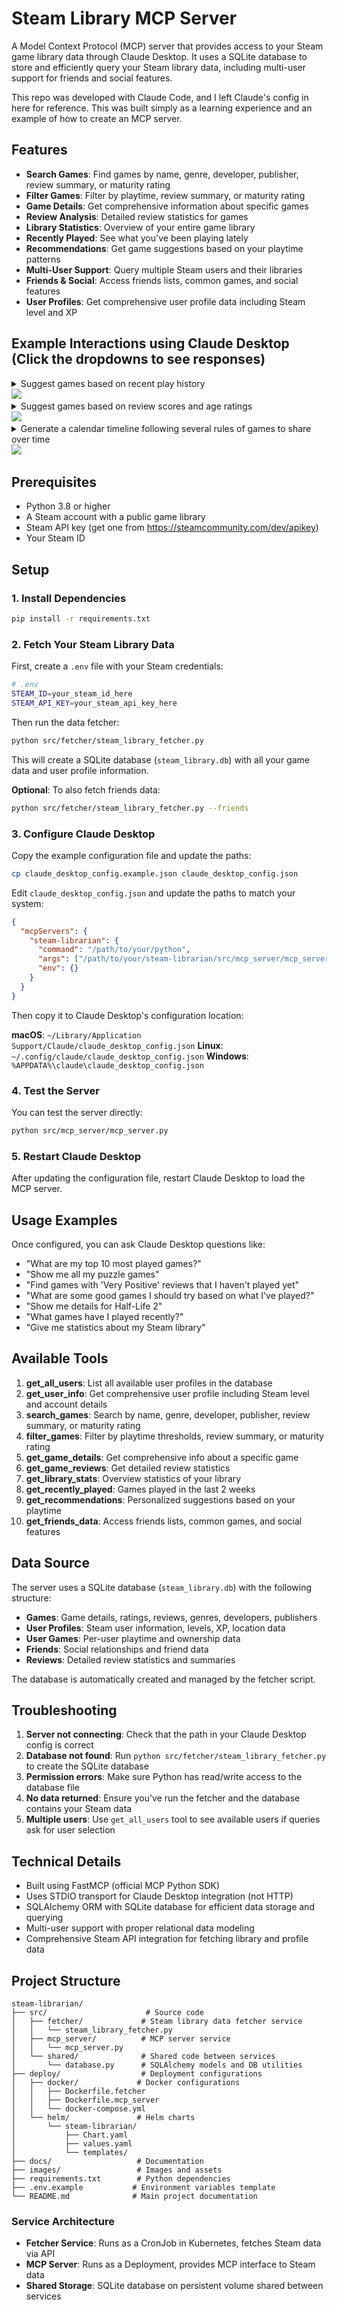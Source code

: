 # Steam Library MCP Server

A Model Context Protocol (MCP) server that provides access to your Steam game library data through Claude Desktop. It uses a SQLite database to store and efficiently query your Steam library data, including multi-user support for friends and social features. 

This repo was developed with Claude Code, and I left Claude's config in here for reference. This was built simply as a learning experience and an example of how to create an MCP server. 

## Features

- **Search Games**: Find games by name, genre, developer, publisher, review summary, or maturity rating
- **Filter Games**: Filter by playtime, review summary, or maturity rating  
- **Game Details**: Get comprehensive information about specific games
- **Review Analysis**: Detailed review statistics for games
- **Library Statistics**: Overview of your entire game library
- **Recently Played**: See what you've been playing lately
- **Recommendations**: Get game suggestions based on your playtime patterns
- **Multi-User Support**: Query multiple Steam users and their libraries
- **Friends & Social**: Access friends lists, common games, and social features
- **User Profiles**: Get comprehensive user profile data including Steam level and XP

## Example Interactions using Claude Desktop (Click the dropdowns to see responses)

<details>
<summary>Suggest games based on recent play history<br><img src="images/recent_games_question.png"/></summary>
<br>
<img src="images/recent_games_answer.png" />
</details>

<details>
<summary>Suggest games based on review scores and age ratings<br><img src="images/game_suggestion_question.png"/></summary>
<br>
<img src="images/game_suggestion_answer.png" />
</details>

<details>
<summary>Generate a calendar timeline following several rules of games to share over time<br><img src="images/game_sharing_calendar_question.png"/></summary>
<br>
<img src="images/game_sharing_calendar_answer.png" />
</details>

## Prerequisites

- Python 3.8 or higher
- A Steam account with a public game library
- Steam API key (get one from https://steamcommunity.com/dev/apikey)
- Your Steam ID

## Setup

### 1. Install Dependencies

```bash
pip install -r requirements.txt
```

### 2. Fetch Your Steam Library Data

First, create a `.env` file with your Steam credentials:

```bash
# .env
STEAM_ID=your_steam_id_here
STEAM_API_KEY=your_steam_api_key_here
```

Then run the data fetcher:

```bash
python src/fetcher/steam_library_fetcher.py
```

This will create a SQLite database (`steam_library.db`) with all your game data and user profile information.

**Optional**: To also fetch friends data:
```bash
python src/fetcher/steam_library_fetcher.py --friends
```

### 3. Configure Claude Desktop

Copy the example configuration file and update the paths:

```bash
cp claude_desktop_config.example.json claude_desktop_config.json
```

Edit `claude_desktop_config.json` and update the paths to match your system:

```json
{
  "mcpServers": {
    "steam-librarian": {
      "command": "/path/to/your/python",
      "args": ["/path/to/your/steam-librarian/src/mcp_server/mcp_server.py"],
      "env": {}
    }
  }
}
```

Then copy it to Claude Desktop's configuration location:

**macOS**: `~/Library/Application Support/Claude/claude_desktop_config.json`
**Linux**: `~/.config/claude/claude_desktop_config.json`
**Windows**: `%APPDATA%\claude\claude_desktop_config.json`

### 4. Test the Server

You can test the server directly:

```bash
python src/mcp_server/mcp_server.py
```

### 5. Restart Claude Desktop

After updating the configuration file, restart Claude Desktop to load the MCP server.

## Usage Examples

Once configured, you can ask Claude Desktop questions like:

- "What are my top 10 most played games?"
- "Show me all my puzzle games" 
- "Find games with 'Very Positive' reviews that I haven't played yet"
- "What are some good games I should try based on what I've played?"
- "Show me details for Half-Life 2"
- "What games have I played recently?"
- "Give me statistics about my Steam library"

## Available Tools

1. **get_all_users**: List all available user profiles in the database
2. **get_user_info**: Get comprehensive user profile including Steam level and account details
3. **search_games**: Search by name, genre, developer, publisher, review summary, or maturity rating
4. **filter_games**: Filter by playtime thresholds, review summary, or maturity rating
5. **get_game_details**: Get comprehensive info about a specific game
6. **get_game_reviews**: Get detailed review statistics
7. **get_library_stats**: Overview statistics of your library
8. **get_recently_played**: Games played in the last 2 weeks
9. **get_recommendations**: Personalized suggestions based on your playtime
10. **get_friends_data**: Access friends lists, common games, and social features

## Data Source

The server uses a SQLite database (`steam_library.db`) with the following structure:
- **Games**: Game details, ratings, reviews, genres, developers, publishers
- **User Profiles**: Steam user information, levels, XP, location data
- **User Games**: Per-user playtime and ownership data
- **Friends**: Social relationships and friend data
- **Reviews**: Detailed review statistics and summaries

The database is automatically created and managed by the fetcher script.

## Troubleshooting

1. **Server not connecting**: Check that the path in your Claude Desktop config is correct
2. **Database not found**: Run `python src/fetcher/steam_library_fetcher.py` to create the SQLite database
3. **Permission errors**: Make sure Python has read/write access to the database file
4. **No data returned**: Ensure you've run the fetcher and the database contains your Steam data
5. **Multiple users**: Use `get_all_users` tool to see available users if queries ask for user selection

## Technical Details

- Built using FastMCP (official MCP Python SDK)
- Uses STDIO transport for Claude Desktop integration (not HTTP)
- SQLAlchemy ORM with SQLite database for efficient data storage and querying
- Multi-user support with proper relational data modeling
- Comprehensive Steam API integration for fetching library and profile data

## Project Structure

```
steam-librarian/
├── src/                      # Source code
│   ├── fetcher/             # Steam library data fetcher service
│   │   └── steam_library_fetcher.py
│   ├── mcp_server/          # MCP server service
│   │   └── mcp_server.py
│   └── shared/              # Shared code between services
│       └── database.py      # SQLAlchemy models and DB utilities
├── deploy/                  # Deployment configurations
│   ├── docker/             # Docker configurations
│   │   ├── Dockerfile.fetcher
│   │   ├── Dockerfile.mcp_server
│   │   └── docker-compose.yml
│   └── helm/               # Helm charts
│       └── steam-librarian/
│           ├── Chart.yaml
│           ├── values.yaml
│           └── templates/
├── docs/                   # Documentation
├── images/                 # Images and assets
├── requirements.txt        # Python dependencies
├── .env.example           # Environment variables template
└── README.md              # Main project documentation
```

### Service Architecture

- **Fetcher Service**: Runs as a CronJob in Kubernetes, fetches Steam data via API
- **MCP Server**: Runs as a Deployment, provides MCP interface to Steam data
- **Shared Storage**: SQLite database on persistent volume shared between services